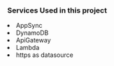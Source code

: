 ### Services Used in this project

<li>AppSync</li>
<li>DynamoDB</li>
<li>ApiGateway</li>
<li>Lambda</li>
<li>https as datasource</li>
